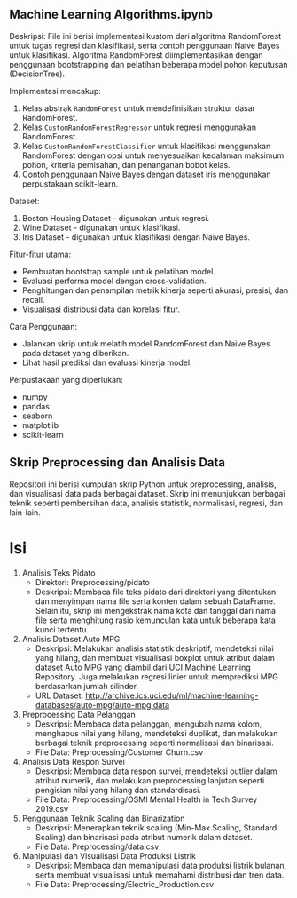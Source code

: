 ## Machine Learning Algorithms.ipynb
Deskripsi:
File ini berisi implementasi kustom dari algoritma RandomForest untuk tugas regresi dan klasifikasi,
serta contoh penggunaan Naive Bayes untuk klasifikasi. Algoritma RandomForest diimplementasikan dengan
penggunaan bootstrapping dan pelatihan beberapa model pohon keputusan (DecisionTree).

Implementasi mencakup:
1. Kelas abstrak `RandomForest` untuk mendefinisikan struktur dasar RandomForest.
2. Kelas `CustomRandomForestRegressor` untuk regresi menggunakan RandomForest.
3. Kelas `CustomRandomForestClassifier` untuk klasifikasi menggunakan RandomForest dengan opsi untuk
   menyesuaikan kedalaman maksimum pohon, kriteria pemisahan, dan penanganan bobot kelas.
4. Contoh penggunaan Naive Bayes dengan dataset iris menggunakan perpustakaan scikit-learn.

Dataset:
1. Boston Housing Dataset - digunakan untuk regresi.
2. Wine Dataset - digunakan untuk klasifikasi.
3. Iris Dataset - digunakan untuk klasifikasi dengan Naive Bayes.

Fitur-fitur utama:
- Pembuatan bootstrap sample untuk pelatihan model.
- Evaluasi performa model dengan cross-validation.
- Penghitungan dan penampilan metrik kinerja seperti akurasi, presisi, dan recall.
- Visualisasi distribusi data dan korelasi fitur.

Cara Penggunaan:
- Jalankan skrip untuk melatih model RandomForest dan Naive Bayes pada dataset yang diberikan.
- Lihat hasil prediksi dan evaluasi kinerja model.

Perpustakaan yang diperlukan:
- numpy
- pandas
- seaborn
- matplotlib
- scikit-learn

## Skrip Preprocessing dan Analisis Data
Repositori ini berisi kumpulan skrip Python untuk preprocessing, analisis, dan visualisasi data pada berbagai dataset. Skrip ini menunjukkan berbagai teknik seperti pembersihan data, analisis statistik, normalisasi, regresi, dan lain-lain.
# Isi
1. Analisis Teks Pidato
   - Direktori: Preprocessing/pidato
   - Deskripsi: Membaca file teks pidato dari direktori yang ditentukan dan menyimpan nama file serta konten dalam sebuah DataFrame. Selain itu, skrip ini mengekstrak nama kota dan tanggal dari nama file serta menghitung rasio kemunculan kata untuk beberapa kata kunci tertentu.
2. Analisis Dataset Auto MPG
   - Deskripsi: Melakukan analisis statistik deskriptif, mendeteksi nilai yang hilang, dan membuat visualisasi boxplot untuk atribut dalam dataset Auto MPG yang diambil dari UCI Machine Learning Repository. Juga melakukan regresi linier untuk memprediksi MPG berdasarkan jumlah silinder.
   - URL Dataset: http://archive.ics.uci.edu/ml/machine-learning-databases/auto-mpg/auto-mpg.data
3. Preprocessing Data Pelanggan
   - Deskripsi: Membaca data pelanggan, mengubah nama kolom, menghapus nilai yang hilang, mendeteksi duplikat, dan melakukan berbagai teknik preprocessing seperti normalisasi dan binarisasi.
   - File Data: Preprocessing/Customer Churn.csv
4. Analisis Data Respon Survei
   - Deskripsi: Membaca data respon survei, mendeteksi outlier dalam atribut numerik, dan melakukan preprocessing lanjutan seperti pengisian nilai yang hilang dan standardisasi.
   - File Data: Preprocessing/OSMI Mental Health in Tech Survey 2019.csv
5. Penggunaan Teknik Scaling dan Binarization
   - Deskripsi: Menerapkan teknik scaling (Min-Max Scaling, Standard Scaling) dan binarisasi pada atribut numerik dalam dataset.
   - File Data: Preprocessing/data.csv
6. Manipulasi dan Visualisasi Data Produksi Listrik
   - Deskripsi: Membaca dan memanipulasi data produksi listrik bulanan, serta membuat visualisasi untuk memahami distribusi dan tren data.
   - File Data: Preprocessing/Electric_Production.csv
